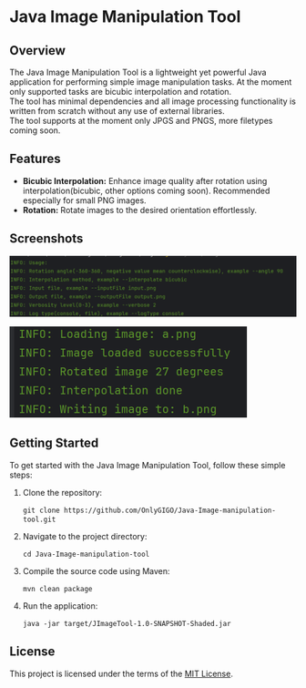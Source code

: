 # Java Image Manipulation Tool

## Overview

The Java Image Manipulation Tool is a lightweight yet powerful Java application for performing simple image manipulation tasks. At the moment only supported tasks are bicubic interpolation and rotation.\
The tool has minimal dependencies and all image processing functionality is written from scratch without any use of external libraries.\
The tool supports at the moment only JPGS and PNGS, more filetypes coming soon.
## Features

- **Bicubic Interpolation:** Enhance image quality after rotation using interpolation(bicubic, other options coming soon). Recommended especially for small PNG images.
- **Rotation:** Rotate images to the desired orientation effortlessly.

## Screenshots

![Screenshot 1](images/screenshot1.png)

![Screenshot 2](images/screenshot2.png)

## Getting Started

To get started with the Java Image Manipulation Tool, follow these simple steps:

1. Clone the repository:

    ```
    git clone https://github.com/OnlyGIGO/Java-Image-manipulation-tool.git
    ```

2. Navigate to the project directory:

    ```
    cd Java-Image-manipulation-tool
    ```

3. Compile the source code using Maven:

    ```
    mvn clean package
    ```

4. Run the application:

    ```
    java -jar target/JImageTool-1.0-SNAPSHOT-Shaded.jar
    ```

## License

This project is licensed under the terms of the [MIT License](LICENSE).
